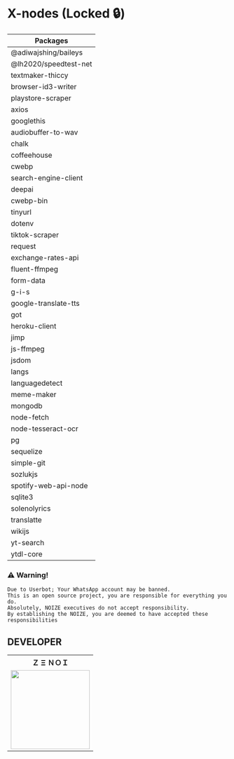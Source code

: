 # X-nodes (Locked 🔒)

| Packages     |
|------------------------|
|@adiwajshing/baileys|
@lh2020/speedtest-net|   
|textmaker-thiccy|   
|browser-id3-writer|   
|playstore-scraper|   
|axios|   
|googlethis|   
|audiobuffer-to-wav|   
|chalk|   
|coffeehouse|   
|cwebp|   
|search-engine-client|   
|deepai|   
|cwebp-bin|   
|tinyurl|   
|dotenv|   
|tiktok-scraper|   
|request|   
|exchange-rates-api|   
|fluent-ffmpeg|   
|form-data|   
|g-i-s|   
|google-translate-tts|   
|got|   
|heroku-client|   
|jimp|   
|js-ffmpeg|   
|jsdom|   
|langs|   
|languagedetect|   
|meme-maker|   
|mongodb|   
|node-fetch|   
|node-tesseract-ocr|   
|pg|   
|sequelize|   
|simple-git|   
|sozlukjs|   
|spotify-web-api-node|   
|sqlite3|   
|solenolyrics|   
|translatte|   
|wikijs|   
|yt-search|   
|ytdl-core|  


### ⚠️ Warning! 
```
Due to Userbot; Your WhatsApp account may be banned.
This is an open source project, you are responsible for everything you do. 
Absolutely, NOIZE executives do not accept responsibility.
By establishing the NOIZE, you are deemed to have accepted these responsibilities
```

## DEVELOPER

<table><tr><th>Ｚ Ξ ＮＯＩ</th></tr><tr><td><a href="https://github.com/Zenoixnoize"><img src="https://i.ibb.co/mBVtxkp/Screenshot-20220218-213033.jpg" width="180"</td></tr>
